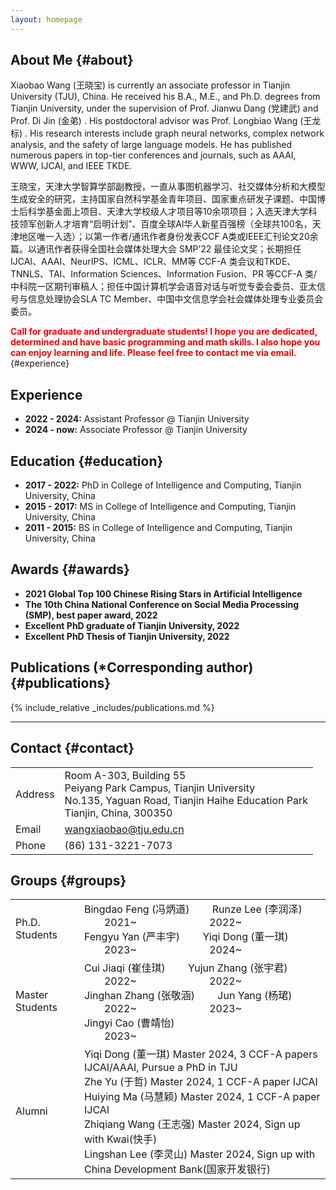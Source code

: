 ```yaml
---
layout: homepage
---
```


## About Me {#about}

Xiaobao Wang (王晓宝) is currently an associate professor in Tianjin University (TJU), China. He received his B.A., M.E., and Ph.D. degrees from Tianjin University, under the supervision of Prof. Jianwu Dang (党建武) and Prof. Di Jin (金弟) . His postdoctoral advisor was Prof. Longbiao Wang (王龙标) . His research interests include graph neural networks, complex network analysis, and the safety of large language models. He has published numerous papers in top-tier conferences and journals, such as AAAI, WWW, IJCAI, and IEEE TKDE.

王晓宝，天津大学智算学部副教授，一直从事图机器学习、社交媒体分析和大模型生成安全的研究，主持国家自然科学基金青年项目、国家重点研发子课题、中国博士后科学基金面上项目、天津大学校级人才项目等10余项项目；入选天津大学科技领军创新人才培育“启明计划”、百度全球Al华人新星百强榜（全球共100名，天津地区唯一入选）；以第一作者/通讯作者身份发表CCF A类或IEEE汇刊论文20余篇。以通讯作者获得全国社会媒体处理大会 SMP’22 最佳论文奖；长期担任 IJCAI、AAAI、NeurIPS、ICML、ICLR、MM等 CCF-A 类会议和TKDE、TNNLS、TAI、Information Sciences、Information Fusion、PR 等CCF-A 类/中科院一区期刊审稿人；担任中国计算机学会语音对话与听觉专委会委员、亚太信号与信息处理协会SLA TC Member、中国中文信息学会社会媒体处理专业委员会委员。  

<strong style="color:red">Call for graduate and undergraduate students! I hope you are dedicated, determined and have basic programming and math skills. I also hope you can enjoy learning and life. Please feel free to contact me via email.</strong>
{#experience}




## Experience 

- **2022 - 2024:** Assistant Professor @ Tianjin University
- **2024 - now:** Associate Professor @ Tianjin University

## Education {#education}

- **2017 - 2022:** PhD in College of Intelligence and Computing, Tianjin University, China
- **2015 - 2017:** MS in College of Intelligence and Computing, Tianjin University, China
- **2011 - 2015:** BS in College of Intelligence and Computing, Tianjin University, China

## Awards {#awards}
- **2021 Global Top 100 Chinese Rising Stars in Artificial Intelligence** 
- **The 10th China National Conference on Social Media Processing (SMP), best paper award, 2022**
- **Excellent PhD graduate of Tianjin University, 2022**
- **Excellent PhD Thesis of Tianjin University, 2022**

## Publications (*Corresponding author) {#publications}
{% include_relative _includes/publications.md %}


----
## Contact {#contact}

<table class="contact-info">
  <tr>
    <td class="label"><i class="fa fa-map-marker"></i>  Address</td>
    <td>
      Room A-303, Building 55<br>
      Peiyang Park Campus, Tianjin University<br>
      No.135, Yaguan Road, Tianjin Haihe Education Park<br>
      Tianjin, China, 300350
    </td>
  </tr>
  <tr>
    <td class="label"><i class="fa fa-envelope"></i>  Email</td>
    <td><a href="mailto:wangxiaobao@tju.edu.cn">wangxiaobao@tju.edu.cn</a></td>
  </tr>
  <tr>
    <td class="label"><i class="fa fa-phone"></i>  Phone</td>
    <td>(86) 131-3221-7073</td>
  </tr>
</table>



## Groups {#groups}

<table class="contact-info">
  <tr>
    <td class="label">Ph.D. Students</td>
    <td>
       Bingdao Feng (冯炳道)	&emsp;&emsp;Runze Lee (李润泽)<br>
       &emsp;&emsp;2021~	&emsp;&emsp;&emsp;&emsp;&emsp;&emsp;&emsp;2022~<br>
      Fengyu Yan (严丰宇)	&emsp;&emsp;Yiqi Dong (董一琪)<br>
      &emsp;&emsp;2023~	&emsp;&emsp;&emsp;&emsp;&emsp;&emsp;&emsp;2024~
    </td>
  </tr>
  <tr>
    <td class="label">Master Students</td>
    <td>
      Cui Jiaqi (崔佳琪)	&emsp;&emsp;Yujun Zhang (张宇君)<br>
      &emsp;&emsp;2022~	&emsp;&emsp;&emsp;&emsp;&emsp;&emsp;&emsp;2022~<br>
      Jinghan Zhang (张敬涵)&emsp;&emsp;	Jun Yang (杨珺)<br>
      &emsp;&emsp;2022~	&emsp;&emsp;&emsp;&emsp;&emsp;&emsp;&emsp;2023~<br>
      Jingyi Cao (曹靖怡)<br>
      &emsp;&emsp;2023~
    </td>
  </tr>
  <tr>
    <td class="label">Alumni</td>
    <td>
      Yiqi Dong (董一琪)	Master 2024, 3 CCF-A papers IJCAI/AAAI, Pursue a PhD in TJU<br>
      Zhe Yu (于哲)	Master 2024, 1 CCF-A paper IJCAI<br>
      Huiying Ma (马慧颖)	Master 2024, 1 CCF-A paper IJCAI<br>
      Zhiqiang Wang (王志强)	Master 2024, Sign up with Kwai(快手)<br>
      Lingshan Lee (李灵山)	Master 2024, Sign up with China Development Bank(国家开发银行)
    </td>
  </tr>
</table>
